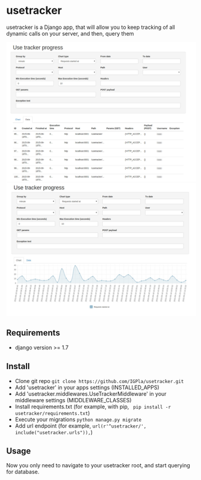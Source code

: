 # usetracker
usetracker is a Django app, that will allow you to keep tracking of all dynamic calls on your server, and then, query them

![Raw data query](https://github.com/IGPla/usetracker/blob/master/raw/images/showcase1.jpg "Raw data query")
![Chart data query](https://github.com/IGPla/usetracker/blob/master/raw/images/showcase2.jpg "Chart data query")

## Requirements
 - django version >= 1.7

## Install
 - Clone git repo ```git clone https://github.com/IGPla/usetracker.git```
 - Add 'usetracker' in your apps settings (INSTALLED_APPS)
 - Add  'usetracker.middlewares.UseTrackerMiddleware' in your middleware settings (MIDDLEWARE_CLASSES)
 - Install requirements.txt (for example, with pip, ``` pip install -r usetracker/requirements.txt```)
 - Execute your migrations ```python manage.py migrate```
 - Add url endpoint (for example, ```url(r'^usetracker/', include("usetracker.urls")),```)

## Usage
Now you only need to navigate to your usetracker root, and start querying for database.
